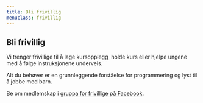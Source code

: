 ```yaml
---
title: Bli frivillig
menuclass: frivillig
---
```

## Bli frivillig

Vi trenger frivillige til å lage kursopplegg, holde kurs eller hjelpe ungene med å følge instruksjonene underveis.

Alt du behøver er en grunnleggende forståelse for programmering og lyst til å jobbe med barn.

Be om medlemskap i [gruppa for frivillige på Facebook](https://www.facebook.com/groups/1144580222268540/).
